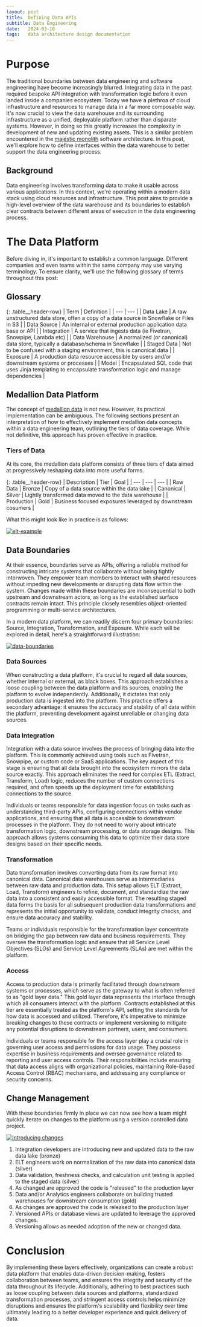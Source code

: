 ```yaml
---
layout: post
title:  Defining Data APIs
subtitle: Data Engineering
date:   2024-03-16
tags:   data architecture design documentation
---
```


# Purpose

The traditional boundaries between data engineering and software engineering have become increasingly blurred. Integrating data in the past
required bespoke API integration with transformation logic before it even landed inside a companies ecosystem. Today we have a plethroa of
cloud infrastructure and resources to manage data in a far more composable way. It's now crucial to view the data warehouse and its
surrounding infrastructure as a unified, deployable platform rather than disparate systems. However, in doing so this greatly increases the
complexity in development of new and updating existing assets. This is a similar problem encountered in the [majestic
monolith](https://robertorodes.com/the-blog/the-majestic-monolith-demystified/) software architecture. In this post, we'll explore how to
define interfaces within the data warehouse to better support the data engineering process.

## Background

Data engineering involves transforming data to make it usable across various applications. In this context, we're operating within a modern
data stack using cloud resources and infrastructure. This post aims to provide a high-level overview of the data warehouse and its
boundaries to establish clear contracts between different areas of execution in the data engineering process.

# The Data Platform

Before diving in, it's important to establish a common language. Different companies and even teams within the same company may use varying
terminology. To ensure clarity, we'll use the following glossary of terms throughout this post:

## Glossary

{: .table__header-row}
| Term           | Definition                                                                                                   |
| ---            | ---                                                                                                          |
| Data Lake      | A raw unstructured data store, often a copy of a data source in Snowflake or Files in S3                     |
| Data Source    | An internal or external production application data base or API                                              |
| Integration    | A service that ingests data (ie Fivetran, Snowpipe, Lambda etc)                                              |
| Data Warehouse | A normalized (or canonical) data store, typically a database/schema in Snowflake                             |
| Staged Data    | Not to be confused with a staging environment, this is canonical data                                        |
| Exposure       | A production data resource accessible by users and/or downstream systems or processes                        |
| Model          | Encapsulated SQL code that uses Jinja templating to encapsulate transformation logic and manage dependencies |

## Medallion Data Platform

The concept of [medallion data](https://www.databricks.com/glossary/medallion-architecture) is not new. However, its practical
implementation can be ambiguous. The following sections present an interpretation of how to effectively implement medallion data concepts
within a data engineering team, outlining the tiers of data coverage. While not definitive, this approach has proven effective in practice.

### Tiers of Data

At its core, the medallion data platform consists of three tiers of data aimed at progressively reshaping data into more useful forms.

{: .table__header-row}
| Description | Tier   | Goal                                                        |
| ---         | ---    | ---                                                         |
| Raw Data    | Bronze | Copy of a data source within the data lake                  |
| Canonical   | Silver | Lightly transformed data moved to the data warehouse        |
| Production  | Gold   | Business focused exposures leveraged by downstream cosumers |

What this might look like in practice is as follows:

[![elt-example](/assets/img/work/elt-example.png)](/assets/img/work/elt-example.png)

## Data Boundaries

At their essence, boundaries serve as APIs, offering a reliable method for constructing intricate systems that collaborate without being
tightly interwoven. They empower team members to interact with shared resources without impeding new developments or disrupting data flow
within the system. Changes made within these boundaries are inconsequential to both upstream and downstream actors, as long as the
established surface contracts remain intact. This principle closely resembles object-oriented programming or multi-service architectures.

In a modern data platform, we can readily discern four primary boundaries: Source, Integration, Transformation, and Exposure. While each
will be explored in detail, here's a straightforward illustration:

[![data-boundaries](/assets/img/work/data-boundaries.png)](/assets/img/work/data-boundaries.png)

### Data Sources

When constructing a data platform, it's crucial to regard all data sources, whether internal or external, as black boxes. This approach
establishes a loose coupling between the data platform and its sources, enabling the platform to evolve independently. Additionally, it
dictates that only production data is ingested into the platform. This practice offers a secondary advantage: it ensures the accuracy and
stability of all data within the platform, preventing development against unreliable or changing data sources.

### Data Integration

Integration with a data source involves the process of bringing data into the platform. This is commonly achieved using tools such as
Fivetran, Snowpipe, or custom code or SaaS applications. The key aspect of this stage is ensuring that all data brought into the ecosystem
mirrors the data source exactly. This approach eliminates the need for complex ETL (Extract, Transform, Load) logic, reduces the number of
custom connections required, and often speeds up the deployment time for establishing connections to the source.

Individuals or teams responsible for data ingestion focus on tasks such as understanding third-party APIs, configuring connections within
vendor applications, and ensuring that all data is accessible to downstream processes in the platform. They do not need to worry about
intricate transformation logic, downstream processing, or data storage designs. This approach allows systems consuming this data to optimize
their data store designs based on their specific needs.

### Transformation

Data transformation involves converting data from its raw format into canonical data. Canonical data warehouses serve as intermediaries
between raw data and production data. This setup allows ELT (Extract, Load, Transform) engineers to refine, document, and standardize the
raw data into a consistent and easily accessible format. The resulting staged data forms the basis for all subsequent production data
transformations and represents the initial opportunity to validate, conduct integrity checks, and ensure data accuracy and stability.

Teams or individuals responsible for the transformation layer concentrate on bridging the gap between raw data and business requirements.
They oversee the transformation logic and ensure that all Service Level Objectives (SLOs) and Service Level Agreements (SLAs) are met within
the platform.

### Access

Access to production data is primarily facilitated through downstream systems or processes, which serve as the gateway to what is often
referred to as "gold layer data." This gold layer data represents the interface through which all consumers interact with the platform.
Contracts established at this tier are essentially treated as the platform's API, setting the standards for how data is accessed and
utilized. Therefore, it's imperative to minimize breaking changes to these contracts or implement versioning to mitigate any potential
disruptions to downstream partners, users, and consumers.

Individuals or teams responsible for the access layer play a crucial role in governing user access and permissions for data usage. They
possess expertise in business requirements and oversee governance related to reporting and user access controls. Their responsibilities
include ensuring that data access aligns with organizational policies, maintaining Role-Based Access Control (RBAC) mechanisms, and
addressing any compliance or security concerns.

## Change Management

With these boundaries firmly in place we can now see how a team might quickly iterate on changes to the platform using a version controlled
data project.

[![introducing changes](/assets/img/work/introducing-changes.png)](/assets/img/work/introducing-changes.png)

1. Integration developers are introducing new and updated data to the raw data lake (bronze)
1. ELT engineers work on normalization of the raw data into canonical data (silver)
1. Data validation, freshness checks, and calculation unit testing is applied to the staged data (silver)
1. As changed are approved the code is "released" to the production layer
1. Data and/or Analytics engineers collaborate on building trusted warehouses for downstream consumption (gold)
1. As changes are approved the code is released to the production layer
1. Versioned APIs or database views are updated to leverage the approved changes.
1. Versioning allows as needed adoption of the new or changed data.

# Conclusion

By implementing these layers effectively, organizations can create a robust data platform that enables data-driven decision-making, fosters
collaboration between teams, and ensures the integrity and security of the data throughout its lifecycle. Additionally, adhering to best
practices such as loose coupling between data sources and platforms, standardized transformation processes, and stringent access controls
helps minimize disruptions and ensures the platform's scalability and flexibility over time ultimately leading to a better developer
experience and quick delivery of data.
